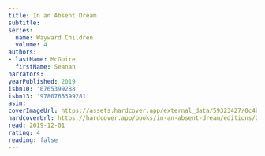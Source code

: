 ```yaml
---
title: In an Absent Dream
subtitle:
series:
  name: Wayward Children
  volume: 4
authors:
- lastName: McGuire
  firstName: Seanan
narrators:
yearPublished: 2019
isbn10: '0765399288'
isbn13: '9780765399281'
asin:
coverImageUrl: https://assets.hardcover.app/external_data/59323427/0c4b02fe3bfafaa7f5c946fe77e7d0d0e1e03b91.jpeg
hardcoverUrl: https://hardcover.app/books/in-an-absent-dream/editions/21602789
read: 2019-12-01
rating: 4
reading: false
---
```

